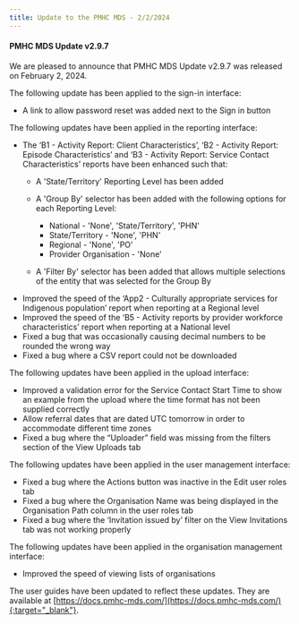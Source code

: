 ```yaml
---
title: Update to the PMHC MDS - 2/2/2024
---
```


#### PMHC MDS Update v2.9.7 ####

We are pleased to announce that PMHC MDS Update v2.9.7 was released
on February 2, 2024.

The following update has been applied to the sign-in interface:
* A link to allow password reset was added next to the Sign in button

The following updates have been applied in the reporting interface:
* The ‘B1 - Activity Report: Client Characteristics’, ‘B2 - Activity 
  Report: Episode Characteristics’ and ‘B3 - Activity Report: Service 
  Contact Characteristics’ reports have been enhanced such that:
  - A 'State/Territory' Reporting Level has been added
  - A 'Group By' selector has been added with the following options
    for each Reporting Level:
    * National - 'None', 'State/Territory', 'PHN'
    * State/Territory - 'None', 'PHN'
    * Regional - 'None', 'PO'
    * Provider Organisation - 'None'

  - A 'Filter By' selector has been added that allows multiple selections
    of the entity that was selected for the Group By
* Improved the speed of the ‘App2 - Culturally appropriate services for 
  Indigenous population’ report when reporting at a Regional level
* Improved the speed of the ‘B5 - Activity reports by provider workforce 
  characteristics’ report when reporting at a National level
* Fixed a bug that was occasionally causing decimal numbers to be rounded 
  the wrong way
* Fixed a bug where a CSV report could not be downloaded

The following updates have been applied in the upload interface:
* Improved a validation error for the Service Contact Start Time to show 
  an example from the upload where the time format has not been supplied 
  correctly
* Allow referral dates that are dated UTC tomorrow in order to accommodate 
  different time zones
* Fixed a bug where the “Uploader” field was missing from the filters section 
  of the View Uploads tab

The following updates have been applied in the user management interface:
* Fixed a bug where the Actions button was inactive in the Edit user roles tab
* Fixed a bug where the Organisation Name was being displayed in the 
  Organisation Path column in the user roles tab
* Fixed a bug where the ‘Invitation issued by’ filter on the View Invitations 
  tab was not working properly

The following updates have been applied in the organisation management 
interface:
* Improved the speed of viewing lists of organisations

The user guides have been updated to reflect these updates. They are available
at [https://docs.pmhc-mds.com/](https://docs.pmhc-mds.com/){:target="_blank"}.